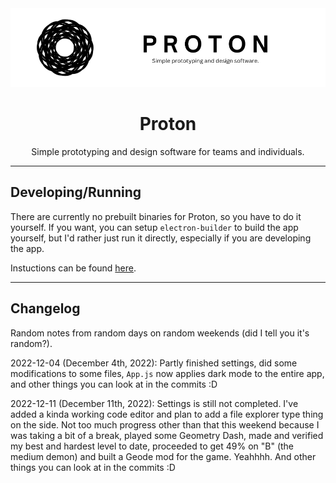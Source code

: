 <img src="imgs/Proton%20banner.png">

<h1 align="center">Proton</h1>
<p align="center">Simple prototyping and design software for teams and individuals.</p>

---

## Developing/Running
There are currently no prebuilt binaries for Proton, so you have to do it yourself. If you want, you can setup `electron-builder` to build the app yourself, but I'd rather just run it directly, especially if you are developing the app.

Instuctions can be found [here](/web).

---

## Changelog
Random notes from random days on random weekends (did I tell you it's random?).

2022-12-04 (December 4th, 2022): Partly finished settings, did some modifications to some files, `App.js` now applies dark mode to the entire app, and other things you can look at in the commits :D

2022-12-11 (December 11th, 2022): Settings is still not completed. I've added a kinda working code editor and plan to add a file explorer type thing on the side. Not too much progress other than that this weekend because I was taking a bit of a break, played some Geometry Dash, made and verified my best and hardest level to date, proceeded to get 49% on "B" (the medium demon) and built a Geode mod for the game. Yeahhhh. And other things you can look at in the commits :D
